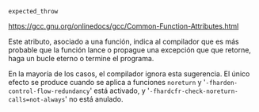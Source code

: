 `expected_throw`[](https://gcc.gnu.org/onlinedocs/gcc/Common-Function-Attributes.html#index-expected_005fthrow-function-attribute)

https://gcc.gnu.org/onlinedocs/gcc/Common-Function-Attributes.html

Este atributo, asociado a una función, indica al compilador que es más probable que la función lance o propague una excepción que que retorne, haga un bucle eterno o termine el programa.

En la mayoría de los casos, el compilador ignora esta sugerencia. El único efecto se produce cuando se aplica a funciones `noreturn` y '``-fharden-control-flow-redundancy``' está activado, y '``-fhardcfr-check-noreturn-calls=not-always``' no está anulado.